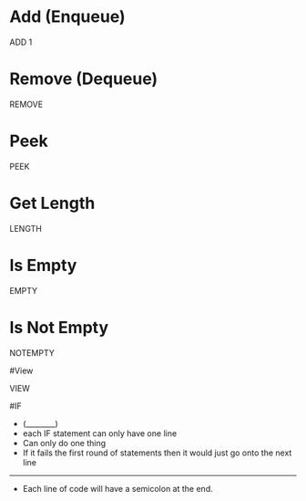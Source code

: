 

# Add (Enqueue)

ADD 1


# Remove (Dequeue)


REMOVE     


# Peek


PEEK  


# Get Length


LENGTH


# Is Empty


EMPTY


# Is Not Empty

NOTEMPTY


#View

VIEW

#IF

- (________)
- each IF statement can only have one line
- Can only do one thing
- If it fails the first round of statements then it would just go onto the next line



------------------------------------------------------------------------------------------

- Each line of code will have a semicolon at the end. 
